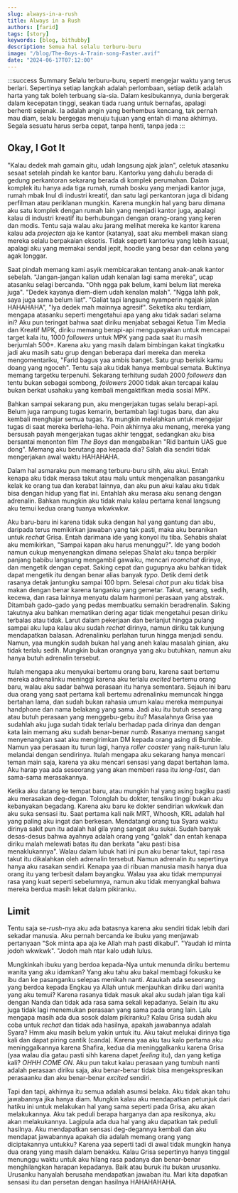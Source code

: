 ```yaml
---
slug: always-in-a-rush
title: Always in a Rush
authors: [farid]
tags: [story]
keywords: [blog, bithubby]
description: Semua hal selalu terburu-buru
image: "/blog/The-Boys-A-Train-song-Faster.avif"
date: "2024-06-17T07:12:00"
---
```


:::success Summary
Selalu terburu-buru, seperti mengejar waktu yang terus berlari. Sepertinya setiap langkah adalah perlombaan, setiap detik adalah harta yang tak boleh terbuang sia-sia. Dalam kesibukannya, dunia bergerak dalam kecepatan tinggi, seakan tiada ruang untuk bernafas, apalagi berhenti sejenak. Ia adalah angin yang berhembus kencang, tak pernah mau diam, selalu bergegas menuju tujuan yang entah di mana akhirnya. Segala sesuatu harus serba cepat, tanpa henti, tanpa jeda
:::

<!-- truncate -->

## Okay, I Got It

"Kalau dedek mah gamain gitu, udah langsung ajak jalan", celetuk atasanku sesaat setelah pindah ke kantor baru. Kantorku yang dahulu berada di gedung perkantoran sekarang berada di komplek perumahan. Dalam komplek itu hanya ada tiga rumah, rumah bosku yang menjadi kantor juga, rumah mbak Inul di industri kreatif, dan satu lagi perkantoran juga di bidang perfilman atau periklanan mungkin. Karena mungkin hal yang baru dimana aku satu komplek dengan rumah lain yang menjadi kantor juga, apalagi kalau di industri kreatif itu berhubungan dengan orang-orang yang keren dan modis. Tentu saja walau aku jarang melihat mereka ke kantor karena kalau ada _projectan_ aja ke kantor (katanya), saat aku membeli makan siang mereka selalu berpakaian eksotis. Tidak seperti kantorku yang lebih kasual, apalagi aku yang memakai sendal jepit, hoodie yang besar dan celana yang agak longgar.

Saat pindah memang kami asyik membicarakan tentang anak-anak kantor sebelah. "Jangan-jangan kalian udah kenalan lagi sama mereka", ucap atasanku selagi bercanda. "Ohh ngga pak belum, kami belum liat mereka juga". "Dedek kayanya diem-diem udah kenalan malah". "Ngga lahh pak, saya juga sama belum liat". "Galiat tapi langsung nyamperin ngajak jalan HAHAHAHA", "Iya dedek mah mainnya agresif". Seketika aku terdiam, mengapa atasanku seperti mengetahui apa yang aku tidak sadari selama ini? Aku pun teringat bahwa saat diriku menjabat sebagai Ketua Tim Media dan Kreatif MPK, diriku memang berapi-api mengupayakan untuk mencapai target kala itu, 1000 _followers_ untuk MPK yang pada saat itu masih berjumlah 500+. Karena aku yang masih dalam bimbingan kakat tingkatku jadi aku masih satu grup dengan beberapa dari mereka dan mereka mengomentariku, "Farid bagus yaa ambis banget. Satu grup berisik kamu doang yang ngoceh". Tentu saja aku tidak hanya membual semata. Buktinya memang targetku terpenuhi. Sekarang terhitung sudah 2000 _followers_ dan tentu bukan sebagai sombong, _followers_ 2000 tidak akan tercapai kalau bukan berkat usahaku yang kembali mengaktifkan media sosial MPK.

Bahkan sampai sekarang pun, aku mengerjakan tugas selalu berapi-api. Belum juga rampung tugas kemarin, bertambah lagi tugas baru, dan aku kembali menghajar semua tugas. Ya mungkin melelahkan untuk mengejar tugas di saat mereka berleha-leha. Poin akhirnya aku menang, mereka yang bersusah payah mengerjakan tugas akhir tenggat, sedangkan aku bisa bersantai menonton film _The Boys_ dan mengabaikan "Rid bantuin UAS gue dong". Memang aku berutang apa kepada dia? Salah dia sendiri tidak mengerjakan awal waktu HAHAHAHA.

Dalam hal asmaraku pun memang terburu-buru sihh, aku akui. Entah kenapa aku tidak merasa takut atau malu untuk mengenalkan pasanganku kelak ke orang tua dan kerabat lainnya, dan aku pun akui kalau aku tidak bisa dengan hidup yang flat ini. Entahlah aku merasa aku senang dengan adrenalin. Bahkan mungkin aku tidak malu kalau pertama kenal langsung aku temui kedua orang tuanya wkwkwkw.

Aku baru-baru ini karena tidak suka dengan hal yang gantung dan abu, daripada terus memikirkan jawaban yang tak pasti, maka aku beranikan untuk _rechat_ Grisa. Entah darimana ide yang konyol itu tiba. Sehabis shalat aku memikirkan, "Sampai kapan aku harus menunggu?". Ide yang bodoh namun cukup menyenangkan dimana selepas Shalat aku tanpa berpikir panjang babibu langsung mengambil gawaiku, mencari _roomchat_ dirinya, dan mengetik dengan cepat. Saking cepat dan gugupnya aku bahkan tidak dapat mengetik itu dengan benar alias banyak _typo_. Detik demi detik rasanya detak jantungku sampai 100 bpm. Selesai _chat_ pun aku tidak bisa makan dengan benar karena tanganku yang gemetar. Takut, senang, sedih, kecewa, dan rasa lainnya menyatu dalam harmoni perasaan yang abstrak. Ditambah gado-gado yang pedas membuatku semakin beradrenalin. Saking takutnya aku bahkan mematikan dering agar tidak mengetahui pesan diriku terbalas atau tidak. Larut dalam pekerjaan dan berlanjut hingga pulang sampai aku lupa kalau aku sudah _rechat_ dirinya, namun diriku tak kunjung mendapatkan balasan. Adrenalinku perlahan turun hingga menjadi sendu. Namun, yaa mungkin sudah bukan hal yang aneh kalau masalah ginian, aku tidak terlalu sedih. Mungkin bukan orangnya yang aku butuhkan, namun aku hanya butuh adrenalin tersebut.

Itulah mengapa aku menyukai bertemu orang baru, karena saat bertemu mereka adrenalinku meninggi karena aku terlalu _excited_ bertemu orang baru, walau aku sadar bahwa perasaan itu hanya sementara. Sejauh ini baru dua orang yang saat pertama kali bertemu adrenalinku memuncak hingga bertahan lama, dan sudah bukan rahasia umum kalau mereka mempunyai handphone dan nama belakang yang sama. Jadi aku itu butuh seseorang atau butuh perasaan yang menggebu-gebu itu? Masalahnya Grisa yaa sudahlah aku juga sudah tidak terlalu berhadap pada dirinya dan dengan kata lain memang aku sudah benar-benar _numb_. Rasanya memang sangat menyenangkan saat aku mengirimkan DM kepada orang asing di Bumble. Namun yaa perasaan itu turun lagi, hanya _roller coaster_ yang naik-turun lalu melandai dengan sendirinya. Itulah mengapa aku sekarang hanya mencari teman main saja, karena ya aku mencari sensasi yang dapat bertahan lama. Aku harap yaa ada seseorang yang akan memberi rasa itu _long-last_, dan sama-sama merasakannya.

Ketika aku datang ke tempat baru, atau mungkin hal yang asing bagiku pasti aku merasakan deg-degan. Tolonglah bu dokter, tensiku tinggi bukan aku kebanyakan begadang. Karena aku baru ke dokter sendirian wkwkwk dan aku suka sensasi itu. Saat pertama kali naik MRT, Whoosh, KRL adalah hal yang paling aku ingat dan berkesan. Mendatangi orang tua Syara waktu dirinya sakit pun itu adalah hal gila yang sangat aku sukai. Sudah banyak desas-desus bahwa ayahnya adalah orang yang "galak" dan entah kenapa diriku malah melewati batas itu dan berkata "aku pasti bisa menaklukannya". Walau dalam lubuk hati ini pun aku benar takut, tapi rasa takut itu dikalahkan oleh adrenalin tersebut. Namun adrenalin itu sepertinya hanya aku rasakan sendiri. Kenapa yaa di ribuan manusia masih hanya dua orang itu yang terbesit dalam bayangku. Walau yaa aku tidak mempunyai rasa yang kuat seperti sebelumnya, namun aku tidak menyangkal bahwa mereka berdua masih lekat dalam pikiranku.

## Limit

Tentu saja se-_rush_-nya aku ada batasnya karena aku sendiri tidak lebih dari sekadar manusia. Aku pernah bercanda ke ibuku yang menjawab pertanyaan "Sok minta apa aja ke Allah mah pasti dikabul". "Yaudah id minta jodoh wkwkwk". "Jodoh mah ntar kalo udah lulus.

Mungkinkah ibuku yang berdoa kepada-Nya untuk menunda diriku bertemu wanita yang aku idamkan? Yang aku tahu aku bakal membagi fokusku ke ibu dan ke pasanganku selepas menikah nanti. Ataukah ada seseorang yang berdoa kepada Engkau ya Allah untuk menjauhkan diriku dari wanita yang aku temui? Karena rasanya tidak masuk akal aku sudah jalan tiga kali dengan Nanda dan tidak ada rasa sama sekali kepadanya. Selain itu aku juga tidak lagi menemukan perasaan yang sama pada orang lain. Lalu mengapa masih ada dua sosok dalam pikiranku? Kalau Grisa sudah aku coba untuk _rechat_ dan tidak ada hasilnya, apakah jawabannya adalah Syara? Hmm aku masih belum yakin untuk itu. Aku takut melukai dirinya tiga kali dan dapat piring cantik (canda). Karena yaa aku tau kalo pertama aku meninggalkannya karena Shafira, kedua dia meninggalkanku karena Grisa (yaa walau dia gatau pasti sihh karena dapet _feeling_ itu), dan yang ketiga kali? _OHHH COME ON_. Aku pun takut kalau perasaan yang tumbuh nanti adalah perasaan diriku saja, aku benar-benar tidak bisa mengekspresikan perasaanku dan aku benar-benar _excited_ sendiri.

Tapi dan tapi, akhirnya itu semua adalah asumsi belaka. Aku tidak akan tahu jawabannya jika hanya diam. Mungkin kalau aku mendapatkan petunjuk dari hatiku ini untuk melakukan hal yang sama seperti pada Grisa, aku akan melakukannya. Aku tak peduli berapa harganya dan apa resikonya, aku akan melakukannya. Lagipula ada dua hal yang aku dapatkan tak peduli hasilnya. Aku mendapatkan sensasi deg-degannya kembali dan aku mendapat jawabannya apakah dia adalah memang orang yang diciptakannya untukku? Karena yaa seperti tadi di awal tidak mungkin hanya dua orang yang masih dalam benakku. Kalau Grisa sepertinya hanya tinggal menunggu waktu untuk aku hilang rasa padanya dan benar-benar menghilangkan harapan kepadanya. Baik atau buruk itu bukan urusanku. Urusanku hanyalah berusaha mendapatkan jawaban itu. Mari kita dapatkan sensasi itu dan persetan dengan hasilnya HAHAHAHAHA.
